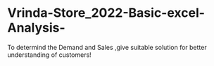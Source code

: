 # Vrinda-Store_2022-Basic-excel-Analysis-
To determind the Demand and Sales ,give suitable solution for better understanding of customers!
